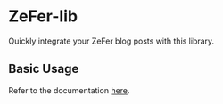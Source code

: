 # ZeFer-lib

Quickly integrate your ZeFer blog posts with this library.

## Basic Usage

Refer to the documentation [here](https://docs.zefer.blog/).
